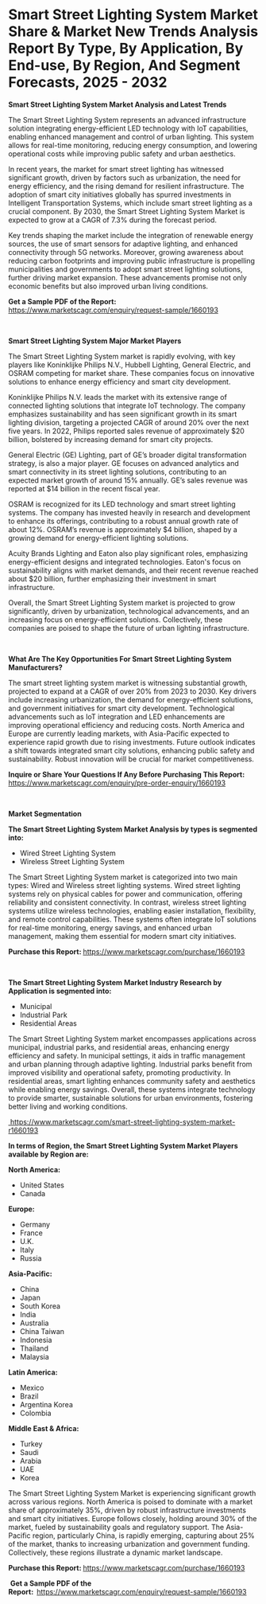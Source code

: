 <p><h1>Smart Street Lighting System Market Share & Market New Trends Analysis Report By Type, By Application, By End-use, By Region, And Segment Forecasts, 2025 - 2032</h1></p><p><strong>Smart Street Lighting System Market Analysis and Latest Trends</strong></p>
<p><p>The Smart Street Lighting System represents an advanced infrastructure solution integrating energy-efficient LED technology with IoT capabilities, enabling enhanced management and control of urban lighting. This system allows for real-time monitoring, reducing energy consumption, and lowering operational costs while improving public safety and urban aesthetics.</p><p>In recent years, the market for smart street lighting has witnessed significant growth, driven by factors such as urbanization, the need for energy efficiency, and the rising demand for resilient infrastructure. The adoption of smart city initiatives globally has spurred investments in Intelligent Transportation Systems, which include smart street lighting as a crucial component. By 2030, the Smart Street Lighting System Market is expected to grow at a CAGR of 7.3% during the forecast period.</p><p>Key trends shaping the market include the integration of renewable energy sources, the use of smart sensors for adaptive lighting, and enhanced connectivity through 5G networks. Moreover, growing awareness about reducing carbon footprints and improving public infrastructure is propelling municipalities and governments to adopt smart street lighting solutions, further driving market expansion. These advancements promise not only economic benefits but also improved urban living conditions.</p></p>
<p><strong>Get a Sample PDF of the Report:&nbsp;</strong> <a href="https://www.marketscagr.com/enquiry/request-sample/1660193?utm_campaign=2650&utm_medium=2&utm_source=Github&utm_content=ia&utm_term=16042025&utm_id=smart-street-lighting-system">https://www.marketscagr.com/enquiry/request-sample/1660193</a></p>
<p>&nbsp;</p>
<p><strong>Smart Street Lighting System Major Market Players</strong></p>
<p><p>The Smart Street Lighting System market is rapidly evolving, with key players like Koninklijke Philips N.V., Hubbell Lighting, General Electric, and OSRAM competing for market share. These companies focus on innovative solutions to enhance energy efficiency and smart city development.</p><p>Koninklijke Philips N.V. leads the market with its extensive range of connected lighting solutions that integrate IoT technology. The company emphasizes sustainability and has seen significant growth in its smart lighting division, targeting a projected CAGR of around 20% over the next five years. In 2022, Philips reported sales revenue of approximately $20 billion, bolstered by increasing demand for smart city projects.</p><p>General Electric (GE) Lighting, part of GE’s broader digital transformation strategy, is also a major player. GE focuses on advanced analytics and smart connectivity in its street lighting solutions, contributing to an expected market growth of around 15% annually. GE’s sales revenue was reported at $14 billion in the recent fiscal year.</p><p>OSRAM is recognized for its LED technology and smart street lighting systems. The company has invested heavily in research and development to enhance its offerings, contributing to a robust annual growth rate of about 12%. OSRAM’s revenue is approximately $4 billion, shaped by a growing demand for energy-efficient lighting solutions.</p><p>Acuity Brands Lighting and Eaton also play significant roles, emphasizing energy-efficient designs and integrated technologies. Eaton's focus on sustainability aligns with market demands, and their recent revenue reached about $20 billion, further emphasizing their investment in smart infrastructure.</p><p>Overall, the Smart Street Lighting System market is projected to grow significantly, driven by urbanization, technological advancements, and an increasing focus on energy-efficient solutions. Collectively, these companies are poised to shape the future of urban lighting infrastructure.</p></p>
<p>&nbsp;</p>
<p><strong>What Are The Key Opportunities For Smart Street Lighting System Manufacturers?</strong></p>
<p><p>The smart street lighting system market is witnessing substantial growth, projected to expand at a CAGR of over 20% from 2023 to 2030. Key drivers include increasing urbanization, the demand for energy-efficient solutions, and government initiatives for smart city development. Technological advancements such as IoT integration and LED enhancements are improving operational efficiency and reducing costs. North America and Europe are currently leading markets, with Asia-Pacific expected to experience rapid growth due to rising investments. Future outlook indicates a shift towards integrated smart city solutions, enhancing public safety and sustainability. Robust innovation will be crucial for market competitiveness.</p></p>
<p><strong>Inquire or Share Your Questions If Any Before Purchasing This Report:</strong> <a href="https://www.marketscagr.com/enquiry/pre-order-enquiry/1660193?utm_campaign=2650&utm_medium=2&utm_source=Github&utm_content=ia&utm_term=16042025&utm_id=smart-street-lighting-system">https://www.marketscagr.com/enquiry/pre-order-enquiry/1660193</a></p>
<p>&nbsp;</p>
<p><strong>Market Segmentation</strong></p>
<p><strong>The Smart Street Lighting System Market Analysis by types is segmented into:</strong></p>
<p><ul><li>Wired Street Lighting System</li><li>Wireless Street Lighting System</li></ul></p>
<p><p>The Smart Street Lighting System market is categorized into two main types: Wired and Wireless street lighting systems. Wired street lighting systems rely on physical cables for power and communication, offering reliability and consistent connectivity. In contrast, wireless street lighting systems utilize wireless technologies, enabling easier installation, flexibility, and remote control capabilities. These systems often integrate IoT solutions for real-time monitoring, energy savings, and enhanced urban management, making them essential for modern smart city initiatives.</p></p>
<p><strong>Purchase this Report:&nbsp;</strong><a href="https://www.marketscagr.com/purchase/1660193?utm_campaign=2650&utm_medium=2&utm_source=Github&utm_content=ia&utm_term=16042025&utm_id=smart-street-lighting-system">https://www.marketscagr.com/purchase/1660193</a></p>
<p>&nbsp;</p>
<p><strong>The Smart Street Lighting System Market Industry Research by Application is segmented into:</strong></p>
<p><ul><li>Municipal</li><li>Industrial Park</li><li>Residential Areas</li></ul></p>
<p><p>The Smart Street Lighting System market encompasses applications across municipal, industrial parks, and residential areas, enhancing energy efficiency and safety. In municipal settings, it aids in traffic management and urban planning through adaptive lighting. Industrial parks benefit from improved visibility and operational safety, promoting productivity. In residential areas, smart lighting enhances community safety and aesthetics while enabling energy savings. Overall, these systems integrate technology to provide smarter, sustainable solutions for urban environments, fostering better living and working conditions.</p></p>
<p><a href="https://www.marketscagr.com/smart-street-lighting-system-market-r1660193?utm_campaign=2650&utm_medium=2&utm_source=Github&utm_content=ia&utm_term=16042025&utm_id=smart-street-lighting-system">&nbsp;https://www.marketscagr.com/smart-street-lighting-system-market-r1660193</a></p>
<p><strong>In terms of Region, the Smart Street Lighting System Market Players available by Region are:</strong></p>
<p>
    <p> <strong> North America: </strong>
        <ul>
            <li>United States</li>
            <li>Canada</li>
        </ul>
        </p> 
    <p> <strong> Europe: </strong>
        <ul>
            <li>Germany</li>
            <li>France</li>
            <li>U.K.</li>
            <li>Italy</li>
            <li>Russia</li>
        </ul>
        </p> 
    <p> <strong> Asia-Pacific: </strong>
        <ul>
            <li>China</li>
            <li>Japan</li>
            <li>South Korea</li>
            <li>India</li>
            <li>Australia</li>
            <li>China Taiwan</li>
            <li>Indonesia</li>
            <li>Thailand</li>
            <li>Malaysia</li>
        </ul>
        </p> 
    <p> <strong> Latin America: </strong>
        <ul>
            <li>Mexico</li>
            <li>Brazil</li>
            <li>Argentina Korea</li>
            <li>Colombia</li>
        </ul>
        </p> 
    <p> <strong> Middle East & Africa: </strong>
        <ul>
            <li>Turkey</li>
            <li>Saudi</li>
            <li>Arabia</li>
            <li>UAE</li>
            <li>Korea</li>
        </ul>
    </p>
    </p>
<p><p>The Smart Street Lighting System Market is experiencing significant growth across various regions. North America is poised to dominate with a market share of approximately 35%, driven by robust infrastructure investments and smart city initiatives. Europe follows closely, holding around 30% of the market, fueled by sustainability goals and regulatory support. The Asia-Pacific region, particularly China, is rapidly emerging, capturing about 25% of the market, thanks to increasing urbanization and government funding. Collectively, these regions illustrate a dynamic market landscape.</p></p>
<p><strong>Purchase this Report: </strong><a href="https://www.marketscagr.com/purchase/1660193?utm_campaign=2650&utm_medium=2&utm_source=Github&utm_content=ia&utm_term=16042025&utm_id=smart-street-lighting-system">https://www.marketscagr.com/purchase/1660193</a></p>
<p>&nbsp;<strong>Get a Sample PDF of the Report:&nbsp;&nbsp;</strong><a href="https://www.marketscagr.com/enquiry/request-sample/1660193?utm_campaign=2650&utm_medium=2&utm_source=Github&utm_content=ia&utm_term=16042025&utm_id=smart-street-lighting-system">https://www.marketscagr.com/enquiry/request-sample/1660193</a></p>
<p><strong></strong></p>
<p><p></p><p></p><p></p></p>